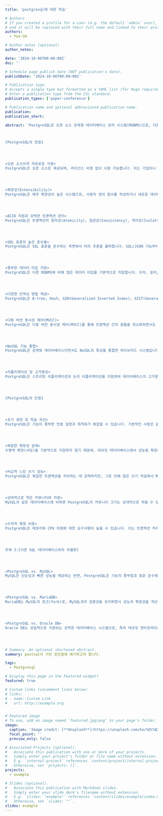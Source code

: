 ```yaml
---
title: 'postgresql에 대한 학습'

# Authors
# If you created a profile for a user (e.g. the default `admin` user), write the username (folder name) here
# and it will be replaced with their full name and linked to their profile.
authors:
  - Yoo-SH

# Author notes (optional)
author_notes:

date: '2024-10-06T00:00:00Z'
doi: ''

# Schedule page publish date (NOT publication's date).
publishDate: '2024-10-06T00:00:00Z'

# Publication type.
# Accepts a single type but formatted as a YAML list (for Hugo requirements).
# Enter a publication type from the CSL standard.
publication_types: ['paper-conference']

# Publication name and optional abbreviated publication name.
publication: 
publication_short: 

abstract: 'PostgreSQL은 오픈 소스 관계형 데이터베이스 관리 시스템(RDBMS)으로, 다른 SQL 데이터베이스들과 비교할 때 다양한 장점과 차별화된 특징을 갖고 있습니다. 그럼에도 불구하고 몇 가지 단점도 존재하는데, 이를 고려해 PostgreSQL의 장단점과 다른 SQL 데이터베이스들과의 차이점을 중심으로 논의해 보겠습니다.



[PostgreSQL의 장점]




<오픈 소스이자 자유로운 사용>
PostgreSQL은 오픈 소스로 제공되며, 라이선스 비용 없이 사용 가능합니다. 이는 기업이나 개발자에게 비용 절감의 이점을 제공합니다. 뿐만 아니라, 오픈 소스이기 때문에 커뮤니티가 활발하게 참여하여 지속적으로 개선하고, 새로운 기능들을 추가합니다.




<확장성(Extensibility)>
PostgreSQL은 매우 확장성이 높은 시스템으로, 사용자 정의 함수를 작성하거나 새로운 데이터 타입, 인덱스 방법, 언어 확장을 추가할 수 있습니다. 예를 들어, 확장 모듈을 통해 JSON, XML, Hstore 같은 비구조화 데이터를 저장하고 관리할 수 있습니다. 이는 MongoDB와 같은 NoSQL 시스템과의 경계를 넘나드는 기능성을 제공합니다.




<ACID 지원과 강력한 트랜잭션 관리>
PostgreSQL은 트랜잭션의 원자성(Atomicity), 일관성(Consistency), 격리성(Isolation), 지속성(Durability)을 보장하는 ACID 특성을 완벽하게 준수합니다. 이로 인해 데이터 무결성과 안정성을 요구하는 시스템에 매우 적합합니다. 다수의 사용자와 복잡한 트랜잭션을 동시에 처리해야 하는 대규모 응용 프로그램에서 특히 유용합니다.




<SQL 표준의 높은 준수율>
PostgreSQL은 SQL 표준을 준수하는 측면에서 타의 추종을 불허합니다. SQL/JSON 기능부터 다양한 집합 연산과 복합 데이터 타입에 이르기까지, PostgreSQL은 최신 SQL 표준을 지속적으로 반영하고 확장합니다. 다른 데이터베이스들이 종종 자사 고유의 확장을 사용하여 표준에서 벗어나는 경우가 많지만, PostgreSQL은 가능한 한 표준을 유지하려고 합니다.




<풍부한 데이터 타입 지원>
PostgreSQL은 다른 RDBMS에 비해 많은 데이터 타입을 기본적으로 지원합니다. 숫자, 문자, 날짜와 같은 일반적인 데이터 타입 외에도, JSON, 배열, 범위 데이터 타입 등 복잡한 구조의 데이터 타입을 저장할 수 있는 기능을 제공합니다. 이 때문에 구조화된 데이터와 비구조화된 데이터를 동시에 다루어야 하는 현대의 애플리케이션 환경에서 더욱 유리합니다.




<다양한 인덱싱 방법 제공>
PostgreSQL은 B-tree, Hash, GIN(Generalized Inverted Index), GIST(Generalized Search Tree), SP-GiST 등 다양한 인덱스 구조를 제공합니다. 이 덕분에 다양한 검색 요구사항에 맞춰 성능을 최적화할 수 있으며, 복잡한 쿼리 성능을 향상시킬 수 있습니다. 특히, GIN 인덱스는 대규모 텍스트 데이터나 JSONB 필드를 검색하는 데 유용합니다.




<다중 버전 동시성 제어(MVCC)>
PostgreSQL은 다중 버전 동시성 제어(MVCC)를 통해 트랜잭션 간의 충돌을 최소화하면서도 높은 성능을 유지합니다. 이는 데이터베이스가 여러 사용자가 동시에 데이터를 읽거나 쓸 때, 각 트랜잭션이 고유한 데이터 스냅샷을 가지도록 하여 트랜잭션 격리 수준을 높이는 데 기여합니다.




<NoSQL 기능 통합>
PostgreSQL은 관계형 데이터베이스이면서도 NoSQL의 특성을 통합한 하이브리드 시스템입니다. 예를 들어, JSON과 JSONB 데이터 타입을 통해 문서 지향 데이터 모델링이 가능하며, 비정형 데이터를 처리할 수 있습니다. 이를 통해 MongoDB와 같은 전통적인 NoSQL 데이터베이스의 기능을 일부 흡수합니다.




<리플리케이션 및 고가용성>
PostgreSQL은 스트리밍 리플리케이션과 논리 리플리케이션을 지원하여 데이터베이스의 고가용성을 보장합니다. 이를 통해 마스터-슬레이브 리플리케이션 구조를 구축할 수 있으며, 장애 복구 및 데이터 백업에도 유리한 구조를 제공합니다.




[PostgreSQL의 단점]




<초기 설정 및 학습 곡선>
PostgreSQL은 기능이 풍부한 만큼 설정과 최적화가 복잡할 수 있습니다. 기본적인 사용은 쉽지만, 대규모 시스템에서 성능을 최적화하거나 특정 기능을 활용하려면 많은 학습이 필요합니다. 특히, 확장성 있는 환경에서 최적의 성능을 유지하기 위해서는 상당한 경험과 지식이 요구됩니다.




<복잡한 확장성 문제>
수평적 확장(샤딩)을 기본적으로 지원하지 않기 때문에, 대규모 데이터베이스에서 성능을 확장하는 것이 어려울 수 있습니다. 반면, MongoDB나 Cassandra 같은 NoSQL 데이터베이스는 샤딩 기능을 기본적으로 제공하여 데이터를 쉽게 분산 처리할 수 있습니다. PostgreSQL의 경우 이러한 수평 확장은 외부 도구나 설정이 필요합니다.




<비교적 느린 쓰기 성능>
PostgreSQL은 복잡한 트랜잭션을 처리하는 데 강력하지만, 그로 인해 많은 쓰기 작업에서 MySQL 같은 다른 데이터베이스보다 느릴 수 있습니다. 이는 고성능 쓰기 작업이 필요한 애플리케이션에는 부적합할 수 있습니다. 트랜잭션의 무결성을 보장하기 위해 다양한 보호 장치와 검사 과정을 거치기 때문에 일부 경우 쓰기 성능이 제한됩니다.




<상대적으로 작은 커뮤니티와 지원>
MySQL과 같은 데이터베이스에 비하면 PostgreSQL의 커뮤니티 크기는 상대적으로 작을 수 있습니다. 이는 상업적인 지원이 부족하거나 특정 문제가 발생했을 때 해결하기 어려울 수 있다는 단점으로 작용할 수 있습니다. 물론, PostgreSQL도 활성화된 커뮤니티와 다양한 온라인 리소스를 제공하지만, 상업적인 지원을 찾는 기업에는 불리할 수 있습니다.




<수직적 확장 비용>
PostgreSQL은 메모리와 CPU 자원에 대한 요구사항이 높을 수 있습니다. 이는 트랜잭션 처리에 있어 고성능을 유지하기 위한 구조적인 특성 때문인데, 대규모 데이터를 처리할 때는 추가적인 하드웨어 리소스가 필요할 수 있습니다.




주제 3:[다른 SQL 데이터베이스와의 차별화]




<PostgreSQL vs. MySQL>
MySQL은 단순성과 빠른 성능을 제공하는 반면, PostgreSQL은 기능의 풍부함과 표준 준수에 중점을 둡니다. MySQL은 읽기 성능이 뛰어나고 빠르게 시작할 수 있는 반면, PostgreSQL은 복잡한 트랜잭션과 데이터 무결성을 요구하는 애플리케이션에 더 적합합니다. 또한, MySQL은 기본적으로 트랜잭션을 다루는 방식에서 다소 제한적일 수 있지만, PostgreSQL은 완전한 ACID 준수와 MVCC를 통해 더 안정적이고 일관된 트랜잭션 관리를 제공합니다.




<PostgreSQL vs. MariaDB>
MariaDB는 MySQL의 포크(fork)로, MySQL과의 호환성을 유지하면서 성능과 확장성을 개선하려고 합니다. 그러나 PostgreSQL은 MySQL이나 MariaDB와는 다르게 강력한 확장성과 복잡한 데이터 구조를 처리할 수 있는 기능을 제공합니다. 특히 PostgreSQL은 JSON과 같은 비구조화 데이터를 효율적으로 다룰 수 있는 기능이 더욱 뛰어납니다.




<PostgreSQL vs. Oracle DB>
Oracle DB는 상업적으로 지원되는 강력한 데이터베이스 시스템으로, 특히 대규모 엔터프라이즈 환경에서 사용됩니다. PostgreSQL은 Oracle과 비슷한 기능을 제공하지만, 오픈 소스이기 때문에 비용 측면에서 크게 유리합니다. 다만, Oracle은 고성능과 강력한 기술 지원을 제공하지만 PostgreSQL은 커뮤니티 기반의 지원과 일부 복잡한 설정에서 부족할 수 있습니다.'



 
# Summary. An optional shortened abstract.
summary: postsql이 가진 장단점에 얘기하고자 합니다.

tags:
  - Postgresql

# Display this page in the Featured widget?
featured: true

# Custom links (uncomment lines below)
# links:
# - name: Custom Link
#   url: http://example.org


# Featured image
# To use, add an image named `featured.jpg/png` to your page's folder.
image:
  caption: 'Image credit: [**Unsplash**](https://unsplash.com/ko/%EC%82%AC%EC%A7%84/silver-laptop-computer-on-black-table-WB3ujiKLJwQ)'
  focal_point: ''
  preview_only: false

# Associated Projects (optional).
#   Associate this publication with one or more of your projects.
#   Simply enter your project's folder or file name without extension.
#   E.g. `internal-project` references `content/project/internal-project/index.md`.
#   Otherwise, set `projects: []`.
projects:
  - example

# Slides (optional).
#   Associate this publication with Markdown slides.
#   Simply enter your slide deck's filename without extension.
#   E.g. `slides: "example"` references `content/slides/example/index.md`.
#   Otherwise, set `slides: ""`.
slides: example
---
```


